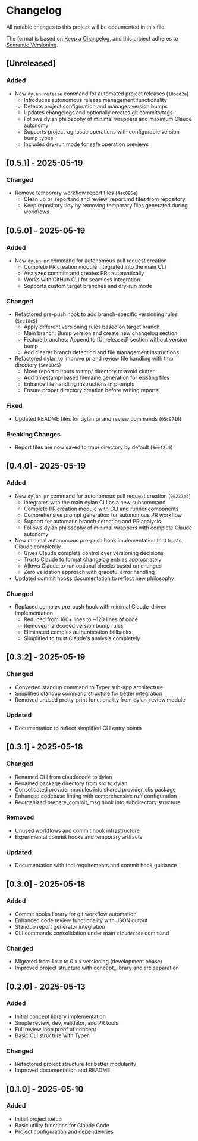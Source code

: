 # Changelog

All notable changes to this project will be documented in this file.

The format is based on [Keep a Changelog](https://keepachangelog.com/en/1.0.0/),
and this project adheres to [Semantic Versioning](https://semver.org/spec/v2.0.0.html).

## [Unreleased]

### Added
- New `dylan release` command for automated project releases (`10bed2a`)
  - Introduces autonomous release management functionality
  - Detects project configuration and manages version bumps
  - Updates changelogs and optionally creates git commits/tags
  - Follows dylan philosophy of minimal wrappers and maximum Claude autonomy
  - Supports project-agnostic operations with configurable version bump types
  - Includes dry-run mode for safe operation previews

## [0.5.1] - 2025-05-19

### Changed
- Remove temporary workflow report files (`4ac095e`)
  - Clean up pr_report.md and review_report.md files from repository
  - Keep repository tidy by removing temporary files generated during workflows

## [0.5.0] - 2025-05-19

### Added
- New `dylan pr` command for autonomous pull request creation
  - Complete PR creation module integrated into the main CLI
  - Analyzes commits and creates PRs automatically
  - Works with GitHub CLI for seamless integration
  - Supports custom target branches and dry-run mode

### Changed
- Refactored pre-push hook to add branch-specific versioning rules (`5ee18c5`)
  - Apply different versioning rules based on target branch
  - Main branch: Bump version and create new changelog section  
  - Feature branches: Append to [Unreleased] section without version bump
  - Add clearer branch detection and file management instructions
- Refactored dylan to improve pr and review file handling with tmp directory (`5ee18c5`)
  - Move report outputs to tmp/ directory to avoid clutter
  - Add timestamp-based filename generation for existing files
  - Enhance file handling instructions in prompts
  - Ensure proper directory creation before writing reports

### Fixed
- Updated README files for dylan pr and review commands (`05c9716`)

### Breaking Changes
- Report files are now saved to tmp/ directory by default (`5ee18c5`)

## [0.4.0] - 2025-05-19

### Added
- New `dylan pr` command for autonomous pull request creation (`90233e4`)
  - Integrates with the main dylan CLI as a new subcommand
  - Complete PR creation module with CLI and runner components
  - Comprehensive prompt generation for autonomous PR workflow
  - Support for automatic branch detection and PR analysis
  - Follows dylan philosophy of minimal wrappers with complete Claude autonomy
- New minimal autonomous pre-push hook implementation that trusts Claude completely
  - Gives Claude complete control over versioning decisions
  - Trusts Claude to format changelog entries appropriately
  - Allows Claude to run optional checks based on changes
  - Zero validation approach with graceful error handling
- Updated commit hooks documentation to reflect new philosophy

### Changed
- Replaced complex pre-push hook with minimal Claude-driven implementation
  - Reduced from 160+ lines to ~120 lines of code
  - Removed hardcoded version bump rules
  - Eliminated complex authentication fallbacks
  - Simplified to trust Claude's analysis completely

## [0.3.2] - 2025-05-19

### Changed
- Converted standup command to Typer sub-app architecture
- Simplified standup command structure for better integration
- Removed unused pretty-print functionality from dylan_review module

### Updated
- Documentation to reflect simplified CLI entry points

## [0.3.1] - 2025-05-18

### Changed
- Renamed CLI from claudecode to dylan
- Renamed package directory from src to dylan
- Consolidated provider modules into shared provider_clis package
- Enhanced codebase linting with comprehensive ruff configuration
- Reorganized prepare_commit_msg hook into subdirectory structure

### Removed
- Unused workflows and commit hook infrastructure
- Experimental commit hooks and temporary artifacts

### Updated
- Documentation with tool requirements and commit hook guidance

## [0.3.0] - 2025-05-18

### Added
- Commit hooks library for git workflow automation
- Enhanced code review functionality with JSON output
- Standup report generator integration
- CLI commands consolidation under main `claudecode` command

### Changed
- Migrated from 1.x.x to 0.x.x versioning (development phase)
- Improved project structure with concept_library and src separation

## [0.2.0] - 2025-05-13

### Added
- Initial concept library implementation
- Simple review, dev, validator, and PR tools
- Full review loop proof of concept
- Basic CLI structure with Typer

### Changed
- Refactored project structure for better modularity
- Improved documentation and README

## [0.1.0] - 2025-05-10

### Added
- Initial project setup
- Basic utility functions for Claude Code
- Project configuration and dependencies